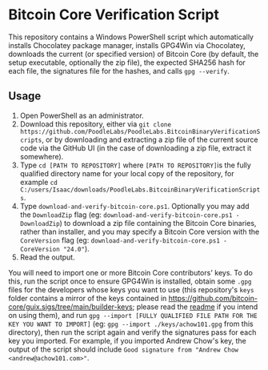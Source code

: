 # Bitcoin Core Verification Script

This repository contains a Windows PowerShell script which automatically installs Chocolatey package manager, installs GPG4Win via Chocolatey, downloads the current (or specified version) of Bitcoin Core (by default, the setup executable, optionally the zip file), the expected SHA256 hash for each file, the signatures file for the hashes, and calls `gpg --verify`.

## Usage

1. Open PowerShell as an administrator.
2. Download this repository, either via `git clone https://github.com/PoodleLabs/PoodleLabs.BitcoinBinaryVerificationScripts`, or by downloading and extracting a zip file of the current source code via the GitHub UI (in the case of downloading a zip file, extract it somewhere).
3. Type `cd [PATH TO REPOSITORY]` where `[PATH TO REPOSITORY]`is the fully qualified directory name for your local copy of the repository, for example `cd C:/users/Isaac/downloads/PoodleLabs.BitcoinBinaryVerificationScripts`.
4. Type `download-and-verify-bitcoin-core.ps1`. Optionally you may add the `DownloadZip` flag (eg: `download-and-verify-bitcoin-core.ps1 -DownloadZip`) to download a zip file containing the Bitcoin Core binaries, rather than installer, and you may specify a Bitcoin Core version with the `CoreVersion` flag (eg: `download-and-verify-bitcoin-core.ps1 -CoreVersion "24.0"`).
5. Read the output.

You will need to import one or more Bitcoin Core contributors' keys. To do this, run the script once to ensure GPG4Win is installed, obtain some `.gpg` files for the developers whose keys you want to use (this repository's `keys` folder contains a mirror of the keys contained in https://github.com/bitcoin-core/guix.sigs/tree/main/builder-keys; please read the [readme](./keys/README.md) if you intend on using them), and run `gpg --import [FULLY QUALIFIED FILE PATH FOR THE KEY YOU WANT TO IMPORT]` (eg: `gpg --import ./keys/achow101.gpg` from this directory), then run the script again and verify the signatures pass for each key you imported. For example, if you imported Andrew Chow's key, the output of the script should include `Good signature from "Andrew Chow <andrew@achow101.com>"`.